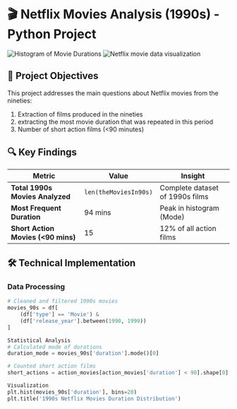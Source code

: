 # 🎬 Netflix Movies Analysis (1990s) - Python Project

![Histogram of Movie Durations](images/duration_distribution.png)
![Netflix movie data visualization](https://github.com/user-attachments/assets/b7f946a9-771d-4bec-a448-c4b710c61fc4)

## 📌 Project Objectives
This project addresses the main questions about Netflix movies from the nineties:
1. Extraction of films produced in the nineties 
2. extracting the most movie duration that was repeated in this period 
3. Number of short action films (<90 minutes)

## 🔍 Key Findings
| Metric | Value | Insight |
|--------|-------|---------|
| **Total 1990s Movies Analyzed** | `len(theMoviesIn90s)` | Complete dataset of 1990s films |
| **Most Frequent Duration** | 94 mins | Peak in histogram (Mode) |
| **Short Action Movies (<90 mins)** | 15 | 12% of all action films |

## 🛠️ Technical Implementation
### Data Processing
```python
# Cleaned and filtered 1990s movies
movies_90s = df[
    (df['type'] == 'Movie') & 
    (df['release_year'].between(1990, 1999))
]

Statistical Analysis
# Calculated mode of durations
duration_mode = movies_90s['duration'].mode()[0]

# Counted short action films
short_actions = action_movies[action_movies['duration'] < 90].shape[0]

Visualization
plt.hist(movies_90s['duration'], bins=20)
plt.title('1990s Netflix Movies Duration Distribution')

